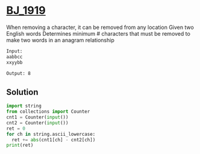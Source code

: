 # [BJ_1919](https://acmicpc.net/problem/1919)

When removing a character, it can be removed from any location
Given two English words Determines minimum # characters that must be removed to make two words in an anagram relationship

```txt
Input:
aabbcc
xxyybb

Output: 8
```

## Solution

```py
import string
from collections import Counter
cnt1 = Counter(input())
cnt2 = Counter(input())
ret = 0
for ch in string.ascii_lowercase:
  ret += abs(cnt1[ch] - cnt2[ch])
print(ret)
```
